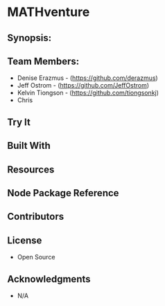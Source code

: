 
# MATHventure

## Synopsis:

## Team Members:

+ Denise Erazmus - (https://github.com/derazmus)
+ Jeff Ostrom - (https://github.com/JeffOstrom)
+ Kelvin Tiongson - (https://github.com/tiongsonkj)
+ Chris


## Try It



## Built With


## Resources


## Node Package Reference


## Contributors


## License
+ Open Source

## Acknowledgments
+ N/A
